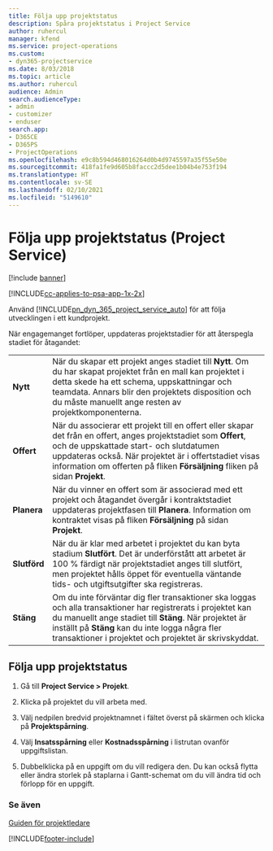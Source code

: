 ```yaml
---
title: Följa upp projektstatus
description: Spåra projektstatus i Project Service
author: ruhercul
manager: kfend
ms.service: project-operations
ms.custom:
- dyn365-projectservice
ms.date: 8/03/2018
ms.topic: article
ms.author: ruhercul
audience: Admin
search.audienceType:
- admin
- customizer
- enduser
search.app:
- D365CE
- D365PS
- ProjectOperations
ms.openlocfilehash: e9c8b594d468016264d0b4d9745597a35f55e50e
ms.sourcegitcommit: 418fa1fe9d605b8faccc2d5dee1b04b4e753f194
ms.translationtype: HT
ms.contentlocale: sv-SE
ms.lasthandoff: 02/10/2021
ms.locfileid: "5149610"
---
```

# <a name="track-a-projects-status-project-service"></a>Följa upp projektstatus (Project Service)

[!include [banner](../includes/psa-now-project-operations.md)]

[!INCLUDE[cc-applies-to-psa-app-1x-2x](../includes/cc-applies-to-psa-app-1x-2x.md)]

Använd [!INCLUDE[pn_dyn_365_project_service_auto](../includes/pn-dyn-365-project-service-auto.md)] för att följa utvecklingen i ett kundprojekt.  

När engagemanget fortlöper, uppdateras projektstadier för att återspegla stadiet för åtagandet:  


|              |                                                                                                                                                                                                                                                                                                  |
|--------------|--------------------------------------------------------------------------------------------------------------------------------------------------------------------------------------------------------------------------------------------------------------------------------------------------|
|   **Nytt**    | När du skapar ett projekt anges stadiet till **Nytt**. Om du har skapat projektet från en mall kan projektet i detta skede ha ett schema, uppskattningar och teamdata. Annars blir den projektets disposition och du måste manuellt ange resten av projektkomponenterna. |
|  **Offert**   |      När du associerar ett projekt till en offert eller skapar det från en offert, anges projektstadiet som **Offert**, och de uppskattade start- och slutdatumen uppdateras också. När projektet är i offertstadiet visas information om offerten på fliken **Försäljning** fliken på sidan **Projekt**.      |
|   **Planera**   |                                     När du vinner en offert som är associerad med ett projekt och åtagandet övergår i kontraktstadiet uppdateras projektfasen till **Planera**. Information om kontraktet visas på fliken **Försäljning** på sidan **Projekt**.                                      |
| **Slutförd** |                    När du är klar med arbetet i projektet du kan byta stadium **Slutfört**. Det är underförstått att arbetet är 100 % färdigt när projektstadiet anges till slutfört, men projektet hålls öppet för eventuella väntande tids- och utgiftsutgifter ska registreras.                     |
|  **Stäng**   |           Om du inte förväntar dig fler transaktioner ska loggas och alla transaktioner har registrerats i projektet kan du manuellt ange stadiet till **Stäng**. När projektet är inställt på **Stäng** kan du inte logga några fler transaktioner i projektet och projektet är skrivskyddat.           |

## <a name="to-track-a-projects-status"></a>Följa upp projektstatus  

1.  Gå till **Project Service > Projekt**.  

2.  Klicka på projektet du vill arbeta med.  

3.  Välj nedpilen bredvid projektnamnet i fältet överst på skärmen och klicka på **Projektspårning**.  

4.  Välj **Insatsspårning** eller **Kostnadsspårning** i listrutan ovanför uppgiftslistan.  

5.  Dubbelklicka på en uppgift om du vill redigera den. Du kan också flytta eller ändra storlek på staplarna i Gantt-schemat om du vill ändra tid och förlopp för en uppgift.  

### <a name="see-also"></a>Se även  
 [Guiden för projektledare](../psa/project-manager-guide.md)


[!INCLUDE[footer-include](../includes/footer-banner.md)]
